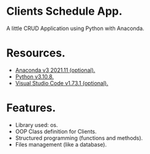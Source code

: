 # Clients Schedule App.
A little CRUD Application using Python with Anaconda.

# Resources.
- [Anaconda v3 2021.11 (optional).](https://www.anaconda.com/products/distribution)
- [Python v3.10.8.](https://www.python.org/downloads/)
- [Visual Studio Code v1.73.1 (optional).](https://code.visualstudio.com/)

# Features.
- Library used: os.
- OOP Class definition for Clients.
- Structured programming (functions and methods).
- Files management (like a database).
